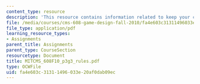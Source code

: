 ```yaml
---
content_type: resource
description: 'This resource contains information related to keep your cool: rules.'
file: /media/courses/cms-608-game-design-fall-2010/fa4e603c31311496033e20af0dab09ec_MITCMS_608F10_p3g3_rules.pdf
file_type: application/pdf
learning_resource_types:
- Assignments
parent_title: Assignments
parent_type: CourseSection
resourcetype: Document
title: MITCMS_608F10_p3g3_rules.pdf
type: OCWFile
uid: fa4e603c-3131-1496-033e-20af0dab09ec
---
```


